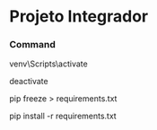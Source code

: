 # Projeto Integrador

### Command
venv\Scripts\activate

deactivate

pip freeze > requirements.txt

pip install -r requirements.txt
